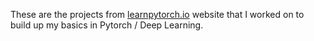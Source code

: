 These are the projects from [learnpytorch.io](https://www.learnpytorch.io/) website that I worked on to build up my basics in Pytorch / Deep Learning.
